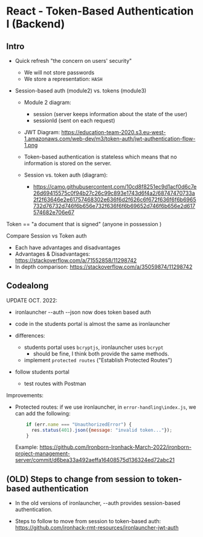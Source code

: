 

# React - Token-Based Authentication I (Backend)


<!-- 

status: draft

-->





## Intro


<!--

@Luis: have prepared (open) project from module 2 (library project)

-->

- Quick refresh "the concern on users' security"
  - We will not store passwords
  - We store a representation: `HASH`


- Session-based auth (module2) vs. tokens (module3)
  - Module 2 diagram: 
    - session (server keeps information about the state of the user)
    - sessionId (sent on each request)
  - JWT Diagram: https://education-team-2020.s3.eu-west-1.amazonaws.com/web-dev/m3/token-auth/jwt-authentication-flow-1.png
  - Token-based authentication is stateless which means that no information is stored on the server.

  - Session vs. token auth (diagram):
    - https://camo.githubusercontent.com/10cd8f8251ec9d1acf0d6c7e26d69415575c0f94b27c26c99c893e1743d6f4a2/68747470733a2f2f63646e2e61757468302e636f6d2f626c6f672f636f6f6b6965732d76732d746f6b656e732f636f6f6b69652d746f6b656e2d617574682e706e67

<!-- @todo: create diagrams -->

Token == "a document that is signed" (anyone in possession )

Compare Session vs Token auth
  - Each have advantages and disadvantages
  - Advantages & Disadvantages: https://stackoverflow.com/a/71552858/11298742
  - In depth comparison: https://stackoverflow.com/a/35059874/11298742



## Codealong


UPDATE OCT. 2022:
- ironlauncher --auth --json now does token based auth
- code in the students portal is almost the same as ironlauncher
- differences:
  - students portal uses `bcryptjs`, ironlauncher uses `bcrypt`
    - should be fine, I think both provide the same methods.
  - implement `protected routes` ("Establish Protected Routes")




- follow students portal 
  - test routes with Postman



<!-- 
@Luis: 
- use code as it is  (ex. for User model: name + email + password)
- do not change anything, otherwise we need even more time.
-->





Improvements:
- Protected routes: if we use ironlauncher, in `error-handling\index.js`, we can add the following:

  ```js
      if (err.name === "UnauthorizedError") {
        res.status(401).json({message: "invalid token..."});
      }
  ```

  Example: https://github.com/Ironborn-Ironhack-March-2022/ironborn-project-management-server/commit/d6bea33a492aeffa16408575d136324ed72abc21






## (OLD) Steps to change from session to token-based authentication

- In the old versions of ironlauncher, --auth provides session-based authentication.

- Steps to follow to move from session to token-based auth:
  https://github.com/ironhack-rmt-resources/ironlauncher-jwt-auth


